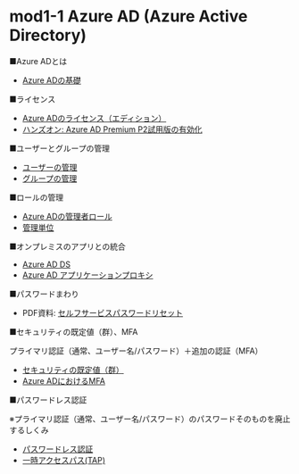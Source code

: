 # mod1-1 Azure AD (Azure Active Directory)

■Azure ADとは

- [Azure ADの基礎](../../AzureAD/azure-ad.md)

■ライセンス

- [Azure ADのライセンス（エディション）](../../AzureAD/license.md)
- [ハンズオン: Azure AD Premium P2試用版の有効化](../../AzureAD/activate-p2.md)

■ユーザーとグループの管理

- [ユーザーの管理](../../AzureAD/user.md)
- [グループの管理](../../AzureAD/group.md)

■ロールの管理

- [Azure ADの管理者ロール](../../AzureAD/role.md)
- [管理単位](../../AzureAD/administrative-units.md)

■オンプレミスのアプリとの統合

- [Azure AD DS](../../AzureAD/aadds.md)
- [Azure AD アプリケーションプロキシ](../../AzureAD/app-proxy.md)

■パスワードまわり

- PDF資料: [セルフサービスパスワードリセット](../../AzureAD/セルフサービス%20パスワード%20リセット.pdf)

■セキュリティの既定値（群）、MFA

プライマリ認証（通常、ユーザー名/パスワード）＋追加の認証（MFA）

- [セキュリティの既定値（群）](../../AzureAD/security-defaults.md)
- [Azure ADにおけるMFA](../../AzureAD/mfa.md)

■パスワードレス認証

※プライマリ認証（通常、ユーザー名/パスワード）のパスワードそのものを廃止するしくみ

- [パスワードレス認証](../../AzureAD/passwordless.md)
- [一時アクセスパス(TAP)](../../AzureAD/tap.md)
